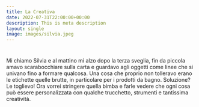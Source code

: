 ```yaml
---
title: La Creativa
date: 2022-07-31T22:00:00+00:00
description: This is meta description
layout: single
image: images/silvia.jpeg
---
```

# 

Mi chiamo Silvia e al mattino mi alzo dopo la terza sveglia, fin da piccola amavo scarabocchiare sulla carta e guardavo agli oggetti come linee che si univano fino a formare qualcosa. Una cosa che proprio non tolleravo erano le etichette quelle brutte, in particolare per i prodotti da bagno. Soluzione? Le toglievo! Ora vorrei stringere quella bimba e farle vedere che ogni cosa può essere personalizzata con qualche trucchetto, strumenti e tantissima creatività.